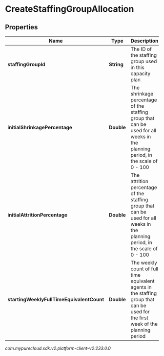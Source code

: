 # CreateStaffingGroupAllocation


## Properties

| Name | Type | Description | Notes |
| ------------ | ------------- | ------------- | ------------- |
| **staffingGroupId** | **String** | The ID of the staffing group used in this capacity plan |  |
| **initialShrinkagePercentage** | **Double** | The shrinkage percentage of the staffing group that can be used for all weeks in the planning period, in the scale of 0 - 100 |  |
| **initialAttritionPercentage** | **Double** | The attrition percentage of the staffing group that can be used for all weeks in the planning period, in the scale of 0 - 100 |  |
| **startingWeeklyFullTimeEquivalentCount** | **Double** | The weekly count of full time equivalent agents in the staffing group that can be used for the first week of the planning period |  |




_com.mypurecloud.sdk.v2:platform-client-v2:233.0.0_
